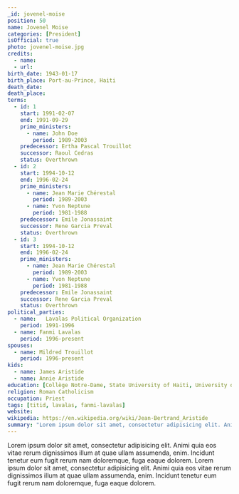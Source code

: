 ```yaml
---
_id: jovenel-moise
position: 50
name: Jovenel Moise
categories: [President]
isOfficial: true
photo: jovenel-moise.jpg
credits:
  - name:
  - url:
birth_date: 1943-01-17
birth_place: Port-au-Prince, Haiti
death_date:
death_place:
terms:
  - id: 1
    start: 1991-02-07
    end: 1991-09-29
    prime_ministers:
      - name: John Doe
        period: 1989-2003
    predecessor: Ertha Pascal Trouillot
    successor: Raoul Cedras
    status: Overthrown
  - id: 2
    start: 1994-10-12
    end: 1996-02-24
    prime_ministers:
      - name: Jean Marie Chérestal
        period: 1989-2003
      - name: Yvon Neptune
        period: 1981-1988
    predecessor: Emile Jonassaint
    successor: Rene Garcia Preval
    status: Overthrown
  - id: 3
    start: 1994-10-12
    end: 1996-02-24
    prime_ministers:
      - name: Jean Marie Chérestal
        period: 1989-2003
      - name: Yvon Neptune
        period: 1981-1988
    predecessor: Emile Jonassaint
    successor: Rene Garcia Preval
    status: Overthrown
political_parties:
  - name: 	Lavalas Political Organization
    period: 1991-1996
  - name: Fanmi Lavalas
    period: 1996-present
spouses:
  - name: Mildred Trouillot
    period: 1996-present
kids:
  - name: James Aristide
  - name: Annie Aristide
education: [Collège Notre-Dame, State University of Haiti, University of South Africa]
religion: Roman Catholicism
occupation: Priest
tags: [titid, lavalas, fanmi-lavalas]
website:
wikipedia: https://en.wikipedia.org/wiki/Jean-Bertrand_Aristide
summary: "Lorem ipsum dolor sit amet, consectetur adipisicing elit. Animi quia eos vitae rerum dignissimos illum at quae ullam assumenda, enim."
---
```

Lorem ipsum dolor sit amet, consectetur adipisicing elit. Animi quia eos vitae rerum dignissimos illum at quae ullam assumenda, enim. Incidunt tenetur eum fugit rerum nam doloremque, fuga eaque dolorem. Lorem ipsum dolor sit amet, consectetur adipisicing elit. Animi quia eos vitae rerum dignissimos illum at quae ullam assumenda, enim. Incidunt tenetur eum fugit rerum nam doloremque, fuga eaque dolorem.
